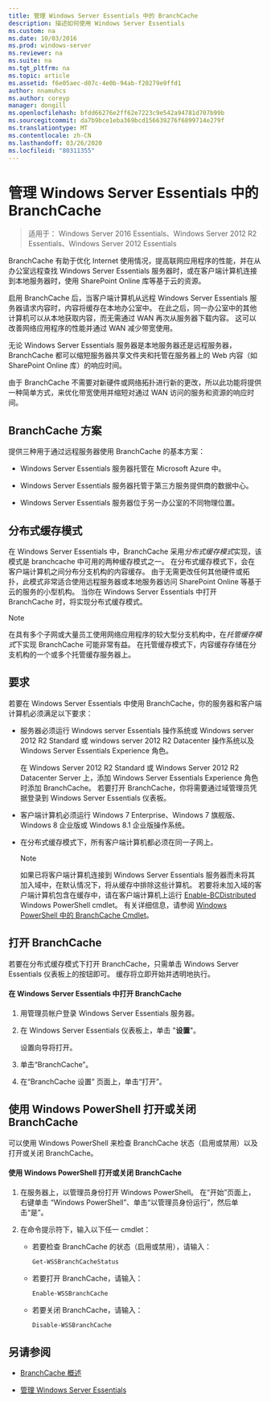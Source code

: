 ```yaml
---
title: 管理 Windows Server Essentials 中的 BranchCache
description: 描述如何使用 Windows Server Essentials
ms.custom: na
ms.date: 10/03/2016
ms.prod: windows-server
ms.reviewer: na
ms.suite: na
ms.tgt_pltfrm: na
ms.topic: article
ms.assetid: f6e05aec-d07c-4e0b-94ab-f20279e9ffd1
author: nnamuhcs
ms.author: coreyp
manager: dongill
ms.openlocfilehash: bfdd66276e2ff62e7223c9e542a94781d707b99b
ms.sourcegitcommit: da7b9bce1eba369bcd156639276f6899714e279f
ms.translationtype: MT
ms.contentlocale: zh-CN
ms.lasthandoff: 03/26/2020
ms.locfileid: "80311355"
---
```

# <a name="manage-branchcache-in-windows-server-essentials"></a>管理 Windows Server Essentials 中的 BranchCache

>适用于： Windows Server 2016 Essentials、Windows Server 2012 R2 Essentials、Windows Server 2012 Essentials

BranchCache 有助于优化 Internet 使用情况，提高联网应用程序的性能，并在从办公室远程查找 Windows Server Essentials 服务器时，或在客户端计算机连接到本地服务器时，使用 SharePoint Online 库等基于云的资源。  
  
 启用 BranchCache 后，当客户端计算机从远程 Windows Server Essentials 服务器请求内容时，内容将缓存在本地办公室中。 在此之后，同一办公室中的其他计算机可以从本地获取内容，而无需通过 WAN 再次从服务器下载内容。 这可以改善网络应用程序的性能并通过 WAN 减少带宽使用。  
  
 无论 Windows Server Essentials 服务器是本地服务器还是远程服务器，BranchCache 都可以缩短服务器共享文件夹和托管在服务器上的 Web 内容（如 SharePoint Online 库）的响应时间。  
  
 由于 BranchCache 不需要对新硬件或网络拓扑进行新的更改，所以此功能将提供一种简单方式，来优化带宽使用并缩短对通过 WAN 访问的服务和资源的响应时间。  
  
## <a name="branchcache-scenarios"></a>BranchCache 方案  
 提供三种用于通过远程服务器使用 BranchCache 的基本方案：  
  
-   Windows Server Essentials 服务器托管在 Microsoft Azure 中。  
  
-   Windows Server Essentials 服务器托管于第三方服务提供商的数据中心。  
  
-   Windows Server Essentials 服务器位于另一办公室的不同物理位置。  
  
## <a name="distributed-cache-mode"></a>分布式缓存模式  
 在 Windows Server Essentials 中，BranchCache 采用*分布式缓存模式*实现，该模式是 branchcache 中可用的两种缓存模式之一。 在分布式缓存模式下，会在客户端计算机之间分布分支机构的内容缓存。 由于无需更改任何其他硬件或拓扑，此模式非常适合使用远程服务器或本地服务器访问 SharePoint Online 等基于云的服务的小型机构。 当你在 Windows Server Essentials 中打开 BranchCache 时，将实现分布式缓存模式。  
  
> [!NOTE]
>  在具有多个子网或大量员工使用网络应用程序的较大型分支机构中，在*托管缓存模式*下实现 BranchCache 可能非常有益。 在托管缓存模式下，内容缓存存储在分支机构的一个或多个托管缓存服务器上。
  
## <a name="requirements"></a>要求  
 若要在 Windows Server Essentials 中使用 BranchCache，你的服务器和客户端计算机必须满足以下要求：  
  
-   服务器必须运行 Windows server Essentials 操作系统或 Windows server 2012 R2 Standard 或 windows server 2012 R2 Datacenter 操作系统以及 Windows Server Essentials Experience 角色。  
  
     在 Windows Server 2012 R2 Standard 或 Windows Server 2012 R2 Datacenter Server 上，添加 Windows Server Essentials Experience 角色时添加 BranchCache。 若要打开 BranchCache，你将需要通过域管理员凭据登录到 Windows Server Essentials 仪表板。  
  
-   客户端计算机必须运行 Windows 7 Enterprise、Windows 7 旗舰版、Windows 8 企业版或 Windows 8.1 企业版操作系统。  
  
-   在分布式缓存模式下，所有客户端计算机都必须在同一子网上。  
  
    > [!NOTE]
    >  如果已将客户端计算机连接到 Windows Server Essentials 服务器而未将其加入域中，在默认情况下，将从缓存中排除这些计算机。 若要将未加入域的客户端计算机包含在缓存中，请在客户端计算机上运行 [Enable-BCDistributed](https://technet.microsoft.com/library/hh848398.aspx) Windows PowerShell cmdlet。 有关详细信息，请参阅 [Windows PowerShell 中的 BranchCache Cmdlet](https://technet.microsoft.com/library/hh848392.aspx)。  
 
  
## <a name="turn-branchcache-on"></a>打开 BranchCache  
 若要在分布式缓存模式下打开 BranchCache，只需单击 Windows Server Essentials 仪表板上的按钮即可。 缓存将立即开始并透明地执行。  
  
#### <a name="to-turn-on-branchcache-in-windows-server-essentials"></a>在 Windows Server Essentials 中打开 BranchCache  
  
1.  用管理员帐户登录 Windows Server Essentials 服务器。  
  
2.  在 Windows Server Essentials 仪表板上，单击 "**设置**"。  
  
     设置向导将打开。  
  
3.  单击“BranchCache”。  
  
4.  在“BranchCache 设置” 页面上，单击“打开”。  
  
## <a name="use-windows-powershell-to-turn-branchcache-on-or-off"></a>使用 Windows PowerShell 打开或关闭 BranchCache  
 可以使用 Windows PowerShell 来检查 BranchCache 状态（启用或禁用）以及打开或关闭 BranchCache。  
  
#### <a name="to-turn-branchcache-on-or-off-using-windows-powershell"></a>使用 Windows PowerShell 打开或关闭 BranchCache  
  
1.  在服务器上，以管理员身份打开 Windows PowerShell。 在“开始”页面上，右键单击 “Windows PowerShell”、单击“以管理员身份运行”，然后单击“是”。  
  
2.  在命令提示符下，输入以下任一 cmdlet：  
  
    -   若要检查 BranchCache 的状态（启用或禁用），请输入：  
  
        ```powershell  
        Get-WSSBranchCacheStatus  
        ```  
  
    -   若要打开 BranchCache，请输入：  
  
        ```powershell  
        Enable-WSSBranchCache  
        ```  
  
    -   若要关闭 BranchCache，请输入：  
  
        ```powershell  
        Disable-WSSBranchCache  
        ```  
  
## <a name="see-also"></a>另请参阅  
    
-   [BranchCache 概述](https://technet.microsoft.com/library/hh831696.aspx)  
  
-   [管理 Windows Server Essentials](Manage-Windows-Server-Essentials.md)
